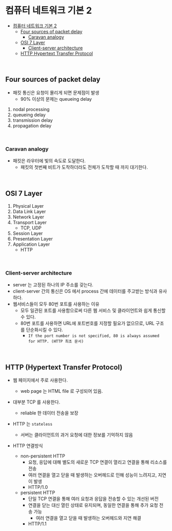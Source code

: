 # 컴퓨터 네트워크 기본 2
<!-- TOC -->

- [컴퓨터 네트워크 기본 2](#%EC%BB%B4%ED%93%A8%ED%84%B0-%EB%84%A4%ED%8A%B8%EC%9B%8C%ED%81%AC-%EA%B8%B0%EB%B3%B8-2)
    - [Four sources of packet delay](#four-sources-of-packet-delay)
        - [Caravan analogy](#caravan-analogy)
    - [OSI 7 Layer](#osi-7-layer)
        - [Client-server architecture](#client-server-architecture)
    - [HTTP Hypertext Transfer Protocol](#http-hypertext-transfer-protocol)

<!-- /TOC -->

<br>

## Four sources of packet delay

- 패킷 통신은 요청이 몰리게 되면 문제점이 발생
    - 90% 이상의 문제는 queueing delay

1. nodal processing
2. queueing delay
3. transmission delay
4. propagation delay

<br>

### Caravan analogy

- 패킷은 라우터에 빛의 속도로 도달한다.
    - 패킷의 첫번째 비트가 도착하더라도 전체가 도착할 때 까지 대기한다.

<br>

## OSI 7 Layer

1. Physical Layer
2. Data Link Layer
3. Network Layer
4. Transport Layer
    - TCP, UDP
5. Session Layer
6. Presentation Layer
7. Application Layer
    - HTTP

<br>

### Client-server architecture

- server 는 고정된 하나의 IP 주소를 갖는다.
- client-server 간의 통신은 OS 에서 process 간에 데이터를 주고받는 방식과 유사하다.
- 웹서비스들이 모두 80번 포트를 사용하는 이유
    - 모두 일관된 포트를 사용함으로써 다른 웹 서비스 및 클라이언트와 쉽게 통신할 수 있다.
    - 80번 포트를 사용하면 URL에 포트번호를 지정할 필요가 없으므로, URL 구조를 단순화시킬 수 있다.
        - `If the port number is not specified, 80 is always assumed for HTTP. (HTTP 최초 문서)`

<br>

## HTTP (Hypertext Transfer Protocol)

- 웹 페이지에서 주로 사용한다.
    - web page 는 HTML file 로 구성되어 있음.
- 대부분 TCP 를 사용한다.
    - reliable 한 데이터 전송을 보장
- HTTP 는 `stateless`
    - 서버는 클라이언트의 과거 요청에 대한 정보를 기억하지 않음

- HTTP 연결방식
    - non-persistent HTTP
        - 요청, 응답에 대해 별도의 새로운 TCP 연결이 열리고 연결을 통해 리소스를 전송
        - 여러 연결을 열고 닫을 때 발생하는 오버헤드로 인해 성능이  느려지고, 지연이 발생
        - HTTP/1.0
    - persistent HTTP
        - 단일 TCP 연결을 통해 여러 요청과 응답을 전송할 수 있는 개선된 버전
        - 연결을 닫는 대신 열린 상태로 유지되며, 동일한 연결을 통해 추가 요청 전송 가능
            - 여러 연결을 열고 닫을 때 발생하는 오버헤드와 지연 해결
        - HTTP/1.1